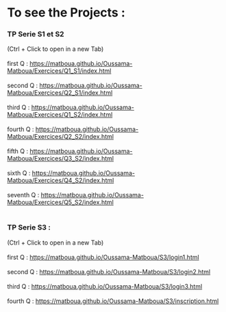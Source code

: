 # To see the Projects :
### TP Serie S1 et S2
(Ctrl + Click to open in a new Tab)
<br /><br />
first Q : https://matboua.github.io/Oussama-Matboua/Exercices/Q1_S1/index.html
<br /><br />
second Q : https://matboua.github.io/Oussama-Matboua/Exercices/Q2_S1/index.html
<br /><br />
third Q : https://matboua.github.io/Oussama-Matboua/Exercices/Q1_S2/index.html
<br /><br />
fourth Q : https://matboua.github.io/Oussama-Matboua/Exercices/Q2_S2/index.html
<br /><br />
fifth Q : https://matboua.github.io/Oussama-Matboua/Exercices/Q3_S2/index.html
<br /><br />
sixth Q : https://matboua.github.io/Oussama-Matboua/Exercices/Q4_S2/index.html
<br /><br />
seventh Q : https://matboua.github.io/Oussama-Matboua/Exercices/Q5_S2/index.html
<br /><br />
### TP Serie S3 :
(Ctrl + Click to open in a new Tab)
<br /><br />
first Q : https://matboua.github.io/Oussama-Matboua/S3/login1.html
<br /><br />
second Q : https://matboua.github.io/Oussama-Matboua/S3/login2.html
<br /><br />
third Q : https://matboua.github.io/Oussama-Matboua/S3/login3.html
<br /><br />
fourth Q : https://matboua.github.io/Oussama-Matboua/S3/inscription.html
<br /><br />
